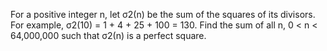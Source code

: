 
For a positive integer n, let &#963;2(n) be the sum of the squares of its divisors. For example,
&#963;2(10) = 1 + 4 + 25 + 100 = 130.
Find the sum of all n, 0 < n < 64,000,000 such that &#963;2(n) is a perfect square.
